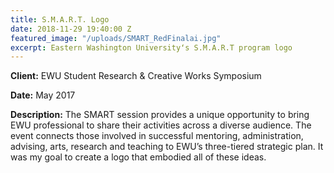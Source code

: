 ```yaml
---
title: S.M.A.R.T. Logo
date: 2018-11-29 19:40:00 Z
featured_image: "/uploads/SMART_RedFinalai.jpg"
excerpt: Eastern Washington Universityʻs S.M.A.R.T program logo
---
```


**Client:** EWU Student Research & Creative Works Symposium

**Date:** May 2017

**Description:** The SMART session provides a unique opportunity to bring EWU professional to share their activities across a diverse audience. The event connects those involved in successful mentoring, administration, advising, arts, research and teaching to EWU’s three-tiered strategic plan. It was my goal to create a logo that embodied all of these ideas.